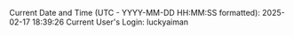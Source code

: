 Current Date and Time (UTC - YYYY-MM-DD HH:MM:SS formatted): 2025-02-17 18:39:26
Current User's Login: luckyaiman
